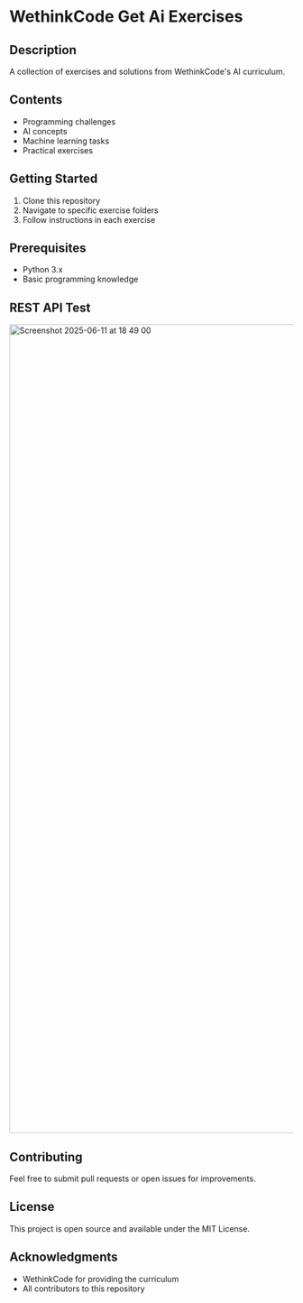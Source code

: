
# WethinkCode Get Ai Exercises


## Description
A collection of exercises and solutions from WethinkCode's AI curriculum.

## Contents
- Programming challenges
- AI concepts
- Machine learning tasks
- Practical exercises

## Getting Started
1. Clone this repository
2. Navigate to specific exercise folders
3. Follow instructions in each exercise

## Prerequisites
- Python 3.x
- Basic programming knowledge

## REST API Test 
<img width="1434" alt="Screenshot 2025-06-11 at 18 49 00" src="https://github.com/user-attachments/assets/9c010cc3-c94c-40ee-9ed2-cdc7b3a7b706" />



## Contributing
Feel free to submit pull requests or open issues for improvements.

## License
This project is open source and available under the MIT License.

## Acknowledgments
- WethinkCode for providing the curriculum
- All contributors to this repository
